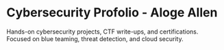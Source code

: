 # Cybersecurity Profolio - Aloge Allen
Hands-on cybersecurity projects, CTF write-ups, and certifications. Focused on blue teaming, threat detection, and cloud security.
